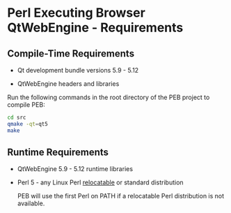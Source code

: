 # Perl Executing Browser QtWebEngine - Requirements

## Compile-Time Requirements

* Qt development bundle versions 5.9 - 5.12

* QtWebEngine headers and libraries

Run the following commands in the root directory of the PEB project to compile PEB:

```bash
cd src
qmake -qt=qt5
make
```

## Runtime Requirements

* QtWebEngine 5.9 - 5.12 runtime libraries

* Perl 5 - any Linux Perl [relocatable](https://github.com/skaji/relocatable-perl) or standard distribution

  PEB will use the first Perl on PATH if a relocatable Perl distribution is not available.
